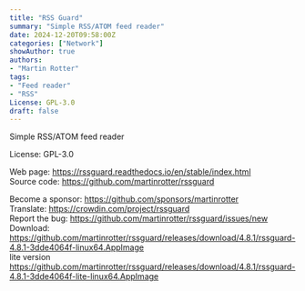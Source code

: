 ```yaml
---
title: "RSS Guard"
summary: "Simple RSS/ATOM feed reader"
date: 2024-12-20T09:58:00Z
categories: ["Network"]
showAuthor: true
authors:
- "Martin Rotter"
tags: 
- "Feed reader"
- "RSS"
License: GPL-3.0
draft: false
---
```


Simple RSS/ATOM feed reader

License: GPL-3.0

Web page: <https://rssguard.readthedocs.io/en/stable/index.html>  
Source code: <https://github.com/martinrotter/rssguard>

Become a sponsor: <https://github.com/sponsors/martinrotter>  
Translate: <https://crowdin.com/project/rssguard>  
Report the bug: <https://github.com/martinrotter/rssguard/issues/new>  
Download: <https://github.com/martinrotter/rssguard/releases/download/4.8.1/rssguard-4.8.1-3dde4064f-linux64.AppImage>  
lite version <https://github.com/martinrotter/rssguard/releases/download/4.8.1/rssguard-4.8.1-3dde4064f-lite-linux64.AppImage>
